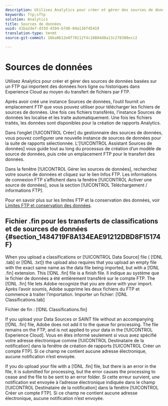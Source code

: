 ```yaml
---
description: Utilisez Analytics pour créer et gérer des sources de données basées sur un FTP qui importent des données hors ligne ou historiques dans Experience Cloud au moyen du transfert de fichiers par FTP.
keywords: ftp;sftp
solution: Analytics
title: Sources de données
uuid: 41ba2de7-d33d-4394-b7d8-04a116f45419
translation-type: tm+mt
source-git-commit: 16ba0b12e0f70112f4c10804d0a13c278388ecc2

---
```



# Sources de données

Utilisez Analytics pour créer et gérer des sources de données basées sur un FTP qui importent des données hors ligne ou historiques dans Experience Cloud au moyen du transfert de fichiers par FTP.

Après avoir créé une instance Sources de données, l’outil fournit un emplacement FTP que vous pouvez utiliser pour télécharger les fichiers de sources de données. Une fois ces fichiers transférés, l’instance Sources de données les localise et les traite automatiquement. Une fois les fichiers traités, les données sont disponibles pour la création de rapports Analytics.

Dans l’onglet [!UICONTROL Créer] du gestionnaire des sources de données, vous pouvez configurer une nouvelle instance de sources de données pour la suite de rapports sélectionnée. L’[!UICONTROL Assistant Sources de données] vous guide tout au long du processus de création d’un modèle de source de données, puis crée un emplacement FTP pour le transfert des données.

Dans la fenêtre [!UICONTROL Gérer les sources de données], recherchez votre source de données et cliquez sur le lien Infos FTP. Les informations de connexion FTP s’affichent dans la fenêtre [!UICONTROL Activer une source de données], sous la section [!UICONTROL Téléchargement / informations FTP].

Pour en savoir plus sur les limites FTP et la conservation des données, voir [Limites FTP et conservation des données](/help/export/ftp-and-sftp/ftp-limits.md).

## Fichier .fin pour les transferts de classifications et de sources de données {#section_1484719F8A134EAE91212DBD8F15174F}

When you upload a classifications or [!UICONTROL Data Source] file ( [!DNL .tab] or [!DNL .txt]) the upload also requires that you upload an empty file with the exact same name as the data file being imported, but with a [!DNL .fin] extension. This [!DNL .fin] file is a finish file. Il indique au système que le fichier de données a été entièrement transféré sur le compte FTP. The [!DNL .fin] file lets Adobe recognize that you are done with your import. Après l’avoir soumis, Adobe supprime les deux fichiers du FTP et commence à traiter l’importation.
Importer un fichier: [!DNL Classifications.tab]

Fichier de fin : [!DNL Classifications.fin]

If you upload your Data Sources or SAINT file without an accompanying [!DNL .fin] file, Adobe does not add it to the queue for processing. The file remains on the FTP, and is not applied to your data in the [!UICONTROL Experience Cloud]. Vous en êtes informé seulement si vous avez spécifié votre adresse électronique comme [!UICONTROL Destinataire de la notification] dans la fenêtre de création de rapports [!UICONTROL Créer un compte FTP]. Si ce champ ne contient aucune adresse électronique, aucune notification n’est envoyée.

If you do upload your file with a [!DNL .fin] file, but there is an error in the file, it is submitted for processing, but the error causes the processing to cease and the file to be sent to an error folder. Si cette erreur survient, une notification est envoyée à l’adresse électronique indiquée dans le champ [!UICONTROL Destinataire de la notification] dans la fenêtre [!UICONTROL Créer un compte FTP]. Si ce champ ne contient aucune adresse électronique, aucune notification n’est envoyée.
